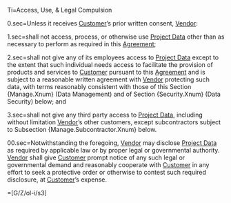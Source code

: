 Ti=Access, Use, & Legal Compulsion

0.sec=Unless it receives <a href='#Def.Customer.sec' class='definedterm'>Customer</a>’s prior written consent, <a href='#Def.Vendor.sec' class='definedterm'>Vendor</a>:

1.sec=shall not access, process, or otherwise use <a href='#Def.Project_Data.sec' class='definedterm'>Project Data</a> other than as necessary to perform as required in this <a href='#Def.Agreement.sec' class='definedterm'>Agreement</a>;

2.sec=shall not give any of its employees access to <a href='#Def.Project_Data.sec' class='definedterm'>Project Data</a> except to the extent that such individual needs access to facilitate the provision of products and services to <a href='#Def.Customer.sec' class='definedterm'>Customer</a> pursuant to this <a href='#Def.Agreement.sec' class='definedterm'>Agreement</a> and is subject to a reasonable written agreement with <a href='#Def.Vendor.sec' class='definedterm'>Vendor</a> protecting such data, with terms reasonably consistent with those of this Section {Manage.Xnum} (Data Management) and of Section {Security.Xnum} (Data Security) below; and

3.sec=shall not give any third party access to <a href='#Def.Project_Data.sec' class='definedterm'>Project Data</a>, including without limitation <a href='#Def.Vendor.sec' class='definedterm'>Vendor</a>’s other customers, except subcontractors subject to Subsection {Manage.Subcontractor.Xnum} below.


00.sec=Notwithstanding the foregoing, <a href='#Def.Vendor.sec' class='definedterm'>Vendor</a> may disclose <a href='#Def.Project_Data.sec' class='definedterm'>Project Data</a> as required by applicable law or by proper legal or governmental authority. <a href='#Def.Vendor.sec' class='definedterm'>Vendor</a> shall give <a href='#Def.Customer.sec' class='definedterm'>Customer</a> prompt notice of any such legal or governmental demand and reasonably cooperate with <a href='#Def.Customer.sec' class='definedterm'>Customer</a> in any effort to seek a protective order or otherwise to contest such required disclosure, at <a href='#Def.Customer.sec' class='definedterm'>Customer</a>’s expense.

=[G/Z/ol-i/s3]

